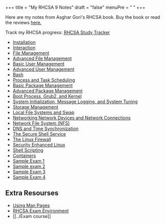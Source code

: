 +++
title = "My RHCSA 9 Notes"
draft = "false"
menuPre = "<i class='fa-fw fas fa-caret-right'></i> "
+++

Here are my notes from Asghar Gori's RHCSA book. Buy the book or read the reviews [here.](https://www.amazon.com/RHCSA-Red-Hat-Enterprise-Linux/dp/1775062163/ref=sr_1_5?crid=2I2WWIIUSBJTS&dib=eyJ2IjoiMSJ9.2cKkf0SVI8xiomxkQTLFdBIEKbc49QuIPVsHACMMTYzz4pdrJTIwdtMFfjNNmDPyqPrL2VYFRocsneNku2P1MtH7gXk7YbF0sC6U9-dYMU5wlAWxikYs-sj22p5QuaM_XtjaT5LcbsQwOuuxrFO3XBfnKZzjA8gEL5lVmHbtQcnBNYghDRqnG3HdIqtdmboHHXvzT2iQqBEOK61foukrWBrj6R3ZzPYnZ7ApPXU36qs.v2EwAB-KyjpyzfN0rZogW8boUhf2xdc0KN0HwhpUUDs&dib_tag=se&keywords=rhcsa+9&qid=1718810780&sprefix=rhcsa+9%2Caps%2C152&sr=8-5)

Track my RHCSA progress: [RHCSA Study Tracker](RHCSA%20Study%20Tracker.md)

- [Installation](Installation.md)
- [Interaction](Interaction.md)
- [File Management](File%20Management.md)
- [Advanced File Management](Advanced%20File%20Management.md)
- [Basic User Management](Basic%20User%20Management.md)
- [Advanced User Management](Advanced%20User%20Management.md)
- [Bash](Bash.md)
- [Process and Task Scheduling](Process%20and%20Task%20Scheduling.md)
- [Basic Package Management](Basic%20Package%20Management.md)
- [Advanced Package Management](Advanced%20Package%20Management.md)
- [Boot Process, Grub2, and Kernel](Boot%20Process,%20Grub2,%20and%20Kernel.md)
- [System Initialization, Message Logging, and System Tuning](System%20Initialization,%20Message%20Logging,%20and%20System%20Tuning.md)
- [Storage Management](Storage%20Management.md)
- [Local File Systems and Swap](Local%20File%20Systems%20and%20Swap.md)
- [Networking Network Devices and Network Connections](Networking%20Network%20Devices%20and%20Network%20Connections.md)
- [Network File System (NFS)](Network%20File%20System%20(NFS).md)
- [DNS and Time Synchronization](DNS%20and%20Time%20Synchronization.md)
- [The Secure Shell Service](The%20Secure%20Shell%20Service.md)
- [The Linux Firewall](The%20Linux%20Firewall.md)
- [Security Enhanced Linux](Security%20Enhanced%20Linux.md)
- [Shell Scripting](Shell%20Scripting.md)
- [Containers](Containers.md)
- [Sample Exam 1](Sample%20Exam%201.md)
- [Sample exam 2](Sample%20exam%202.md)
- [Sample Exam 3](Sample%20Exam%203.md)
- [Sample Exam 4](Sample%20Exam%204.md)                                                                                 

## Extra Resourses

- [Using Man Pages](Using%20Man%20Pages.md)
- [RHCSA Exam Environment](RHCSA%20Exam%20Environment.md)
- [[../Exam course]]
